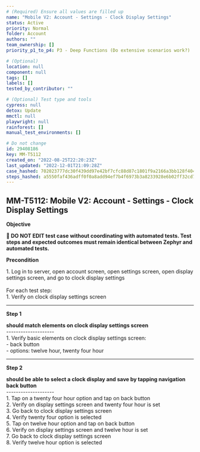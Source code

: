 ```yaml
---
# (Required) Ensure all values are filled up
name: "Mobile V2: Account - Settings - Clock Display Settings"
status: Active
priority: Normal
folder: Account
authors: ""
team_ownership: []
priority_p1_to_p4: P3 - Deep Functions (Do extensive scenarios work?)

# (Optional)
location: null
component: null
tags: []
labels: []
tested_by_contributor: ""

# (Optional) Test type and tools
cypress: null
detox: Update
mmctl: null
playwright: null
rainforest: []
manual_test_environments: []

# Do not change
id: 29408186
key: MM-T5112
created_on: "2022-08-25T22:20:23Z"
last_updated: "2022-12-01T21:09:28Z"
case_hashed: 702023777dc30f439dd97e42bf7cfc88d87c1801f9a2166a3bb128f404699903ff3a54cea03bb0351d2e057a6283df69
steps_hashed: a5550faf436adff0f0a8add94ef7b4f6973b3a8233928e6b02ff32cd7dcdb4c516af05499a1d8f8d708d68aa480d7ff3
---
```


<!-- (Auto-generated) Based on frontmatter's "key" and "name" -->

## MM-T5112: Mobile V2: Account - Settings - Clock Display Settings

**Objective**

**🛑 DO NOT EDIT test case without coordinating with automated tests. Test steps and expected outcomes must remain identical between Zephyr and automated tests.**

**Precondition**

1\. Log in to server, open account screen, open settings screen, open display settings screen, and go to clock display settings\
\
For each test step:\
1\. Verify on clock display settings screen

---

**Step 1**

**should match elements on clock display settings screen**\
\--------------------\
1\. Verify basic elements on clock display settings screen:\
\- back button\
\- options: twelve hour, twenty four hour

---

**Step 2**

**should be able to select a clock display and save by tapping navigation back button**\
\--------------------\
1\. Tap on a twenty four hour option and tap on back button\
2\. Verify on display settings screen and twenty four hour is set\
3\. Go back to clock display settings screen\
4\. Verify twenty four option is selected\
5\. Tap on twelve hour option and tap on back button\
6\. Verify on display settings screen and twelve hour is set\
7\. Go back to clock display settings screen\
8\. Verify twelve hour option is selected
